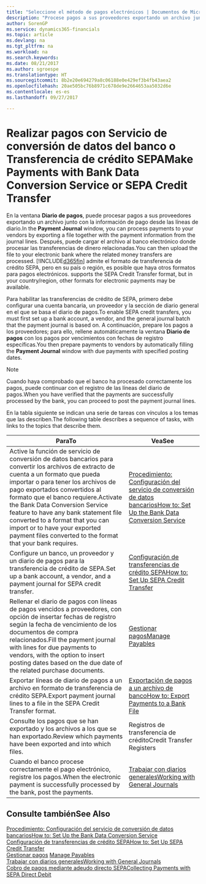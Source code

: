 ```yaml
---
title: "Seleccione el método de pagos electrónicos | Documentos de Microsoft"
description: "Procese pagos a sus proveedores exportando un archivo junto con la información de pago desde las líneas de diario."
author: SorenGP
ms.service: dynamics365-financials
ms.topic: article
ms.devlang: na
ms.tgt_pltfrm: na
ms.workload: na
ms.search.keywords: 
ms.date: 08/21/2017
ms.author: sgroespe
ms.translationtype: HT
ms.sourcegitcommit: 8b2e20e694279a8c06188e0e429ef3b4fb43aea2
ms.openlocfilehash: 20ae505bc76b8971c678de9e2664653aa5032d6e
ms.contentlocale: es-es
ms.lasthandoff: 09/27/2017

---
```

# <a name="make-payments-with-bank-data-conversion-service-or-sepa-credit-transfer"></a><span data-ttu-id="cc729-103">Realizar pagos con Servicio de conversión de datos del banco o Transferencia de crédito SEPA</span><span class="sxs-lookup"><span data-stu-id="cc729-103">Make Payments with Bank Data Conversion Service or SEPA Credit Transfer</span></span>
<span data-ttu-id="cc729-104">En la ventana **Diario de pagos**, puede procesar pagos a sus proveedores exportando un archivo junto con la información de pago desde las líneas de diario.</span><span class="sxs-lookup"><span data-stu-id="cc729-104">In the **Payment Journal** window, you can process payments to your vendors by exporting a file together with the payment information from the journal lines.</span></span> <span data-ttu-id="cc729-105">Después, puede cargar el archivo al banco electrónico donde procesar las transferencias de dinero relacionadas.</span><span class="sxs-lookup"><span data-stu-id="cc729-105">You can then upload the file to your electronic bank where the related money transfers are processed.</span></span> [!INCLUDE[d365fin](includes/d365fin_md.md)]<span data-ttu-id="cc729-106"> admite el formato de transferencia de crédito SEPA, pero en su país o región, es posible que haya otros formatos para pagos electrónicos.</span><span class="sxs-lookup"><span data-stu-id="cc729-106"> supports the SEPA Credit Transfer format, but in your country/region, other formats for electronic payments may be available.</span></span>   

 <span data-ttu-id="cc729-107">Para habilitar las transferencias de crédito de SEPA, primero debe configurar una cuenta bancaria, un proveedor y la sección de diario general en el que se basa el diario de pagos.</span><span class="sxs-lookup"><span data-stu-id="cc729-107">To enable SEPA credit transfers, you must first set up a bank account, a vendor, and the general journal batch that the payment journal is based on.</span></span> <span data-ttu-id="cc729-108">A continuación, prepare los pagos a los proveedores; para ello, rellene automáticamente la ventana **Diario de pagos** con los pagos por vencimientos con fechas de registro específicas.</span><span class="sxs-lookup"><span data-stu-id="cc729-108">You then prepare payments to vendors by automatically filling the **Payment Journal** window with due payments with specified posting dates.</span></span>  

> [!NOTE]  
>  <span data-ttu-id="cc729-109">Cuando haya comprobado que el banco ha procesado correctamente los pagos, puede continuar con el registro de las líneas del diario de pagos.</span><span class="sxs-lookup"><span data-stu-id="cc729-109">When you have verified that the payments are successfully processed by the bank, you can proceed to post the payment journal lines.</span></span>  

 <span data-ttu-id="cc729-110">En la tabla siguiente se indican una serie de tareas con vínculos a los temas que las describen.</span><span class="sxs-lookup"><span data-stu-id="cc729-110">The following table describes a sequence of tasks, with links to the topics that describe them.</span></span>   

|<span data-ttu-id="cc729-111">**Para**</span><span class="sxs-lookup"><span data-stu-id="cc729-111">**To**</span></span>|<span data-ttu-id="cc729-112">**Vea**</span><span class="sxs-lookup"><span data-stu-id="cc729-112">**See**</span></span>|  
|------------|-------------|  
|<span data-ttu-id="cc729-113">Active la función de servicio de conversión de datos bancarios para convertir los archivos de extracto de cuenta a un formato que pueda importar o para tener los archivos de pago exportados convertidos al formato que el banco requiere.</span><span class="sxs-lookup"><span data-stu-id="cc729-113">Activate the Bank Data Conversion Service feature to have any bank statement file converted to a format that you can import or to have your exported payment files converted to the format that your bank requires.</span></span>|[<span data-ttu-id="cc729-114">Procedimiento: Configuración del servicio de conversión de datos bancarios</span><span class="sxs-lookup"><span data-stu-id="cc729-114">How to: Set Up the Bank Data Conversion Service</span></span>](bank-how-setup-bank-statement-service.md)|  
|<span data-ttu-id="cc729-115">Configure un banco, un proveedor y un diario de pagos para la transferencia de crédito de SEPA.</span><span class="sxs-lookup"><span data-stu-id="cc729-115">Set up a bank account, a vendor, and a payment journal for SEPA credit transfer.</span></span>|[<span data-ttu-id="cc729-116">Configuración de transferencias de crédito SEPA</span><span class="sxs-lookup"><span data-stu-id="cc729-116">How to: Set Up SEPA Credit Transfer</span></span>](finance-how-to-set-up-sepa-credit-transfer.md)|  
|<span data-ttu-id="cc729-117">Rellenar el diario de pagos con líneas de pagos vencidos a proveedores, con opción de insertar fechas de registro según la fecha de vencimiento de los documentos de compra relacionados.</span><span class="sxs-lookup"><span data-stu-id="cc729-117">Fill the payment journal with lines for due payments to vendors, with the option to insert posting dates based on the due date of the related purchase documents.</span></span>|[<span data-ttu-id="cc729-118">Gestionar pagos</span><span class="sxs-lookup"><span data-stu-id="cc729-118">Manage Payables</span></span>](payables-manage-payables.md)|  
|<span data-ttu-id="cc729-119">Exportar líneas de diario de pagos a un archivo en formato de transferencia de crédito SEPA.</span><span class="sxs-lookup"><span data-stu-id="cc729-119">Export payment journal lines to a file in the SEPA Credit Transfer format.</span></span>|[<span data-ttu-id="cc729-120">Exportación de pagos a un archivo de banco</span><span class="sxs-lookup"><span data-stu-id="cc729-120">How to: Export Payments to a Bank File</span></span>](payables-how-export-payments-bank-file.md)|  
|<span data-ttu-id="cc729-121">Consulte los pagos que se han exportado y los archivos a los que se han exportado.</span><span class="sxs-lookup"><span data-stu-id="cc729-121">Review which payments have been exported and into which files.</span></span>|<span data-ttu-id="cc729-122">Registros de transferencia de crédito</span><span class="sxs-lookup"><span data-stu-id="cc729-122">Credit Transfer Registers</span></span>|  
|<span data-ttu-id="cc729-123">Cuando el banco procese correctamente el pago electrónico, registre los pagos.</span><span class="sxs-lookup"><span data-stu-id="cc729-123">When the electronic payment is successfully processed by the bank, post the payments.</span></span>|[<span data-ttu-id="cc729-124">Trabajar con diarios generales</span><span class="sxs-lookup"><span data-stu-id="cc729-124">Working with General Journals</span></span>](ui-work-general-journals.md)|  

## <a name="see-also"></a><span data-ttu-id="cc729-125">Consulte también</span><span class="sxs-lookup"><span data-stu-id="cc729-125">See Also</span></span>  
[<span data-ttu-id="cc729-126">Procedimiento: Configuración del servicio de conversión de datos bancarios</span><span class="sxs-lookup"><span data-stu-id="cc729-126">How to: Set Up the Bank Data Conversion Service</span></span>](bank-how-setup-bank-statement-service.md)  
[<span data-ttu-id="cc729-127">Configuración de transferencias de crédito SEPA</span><span class="sxs-lookup"><span data-stu-id="cc729-127">How to: Set Up SEPA Credit Transfer</span></span>](finance-how-to-set-up-sepa-credit-transfer.md)  
<span data-ttu-id="cc729-128">[Gestionar pagos](payables-manage-payables.md) </span><span class="sxs-lookup"><span data-stu-id="cc729-128">[Manage Payables](payables-manage-payables.md) </span></span>  
[<span data-ttu-id="cc729-129">Trabajar con diarios generales</span><span class="sxs-lookup"><span data-stu-id="cc729-129">Working with General Journals</span></span>](ui-work-general-journals.md)  
[<span data-ttu-id="cc729-130">Cobro de pagos mediante adeudo directo SEPA</span><span class="sxs-lookup"><span data-stu-id="cc729-130">Collecting Payments with SEPA Direct Debit</span></span>](finance-collect-payments-with-sepa-direct-debit.md)   

